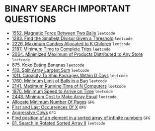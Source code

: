 # BINARY SEARCH IMPORTANT QUESTIONS

* [1552. Magnetic Force Between Two Balls](https://github.com/anujvaghani0/DSA-Java/blob/master/src/Searching/BinarySearchQuestion/MagneticForceBetweenTwoBalls.java) `leetcode`</br>
* [1283. Find the Smallest Divisor Given a Threshold](https://github.com/anujvaghani0/DSA-Java/blob/master/src/Searching/BinarySearchQuestion/FindTheSmallestDivisorGivenAThreshold.java) `leetcode`</br>
* [2226. Maximum Candies Allocated to K Children](https://github.com/anujvaghani0/DSA-Java/blob/master/src/Searching/BinarySearchQuestion/MaximumCandiesAllocatedToKChildren.java) `leetcode`</br>
* [2187. Minimum Time to Complete Trips](https://github.com/anujvaghani0/DSA-Java/blob/master/src/Searching/BinarySearchQuestion/MinimumTimeToCompleteTrips.java) `leetcode`</br>
* [2064. Minimized Maximum of Products Distributed to Any Store](https://github.com/anujvaghani0/DSA-Java/blob/master/src/Searching/BinarySearchQuestion/MinimizedMaximumofProductsDistributedToAnyStore.java) `leetcode`</br>
* [875. Koko Eating Bananas](https://github.com/anujvaghani0/DSA-Java/blob/master/src/Searching/BinarySearchQuestion/KokoEatingBananas.java) `leetcode`</br>
* [410. Split Array Largest Sum](https://github.com/anujvaghani0/DSA-Java/blob/master/src/Searching/BinarySearchQuestion/SplitArrayLargestSum.java) `leetcode`</br>
* [1011. Capacity To Ship Packages Within D Days](https://github.com/anujvaghani0/DSA-Java/blob/master/src/Searching/BinarySearchQuestion/CapacityToShipPackagesWithinDDays.java) `leetcode`</br>
* [1760. Minimum Limit of Balls in a Bag](https://github.com/anujvaghani0/DSA-Java/blob/master/src/Searching/BinarySearchQuestion/MinimumLimitOfBallsInABag.java) `leetcode`</br>
* [2141. Maximum Running Time of N Computers](https://leetcode.com/problems/maximum-running-time-of-n-computers/) `leetcode`</br>
* [1870. Minimum Speed to Arrive on Time](https://github.com/anujvaghani0/DSA-Java/blob/master/src/Searching/BinarySearchQuestion/MinimumSpeedtoArriveOnTime.java) `leetcode`</br>
* [2448. Minimum Cost to Make Array Equal](https://github.com/anujvaghani0/DSA-Java/blob/master/src/Searching/BinarySearchQuestion/MinimumCostToMakeArrayEqual.java) `leetcode`</br>
* [Allocate Minimum Number Of Pages](https://github.com/anujvaghani0/DSA-Java/blob/master/src/Searching/BinarySearchQuestion/AllocateMinimumNumberOfPages.java) `GFG`</br>
* [First and Last Occurrences Of X](https://github.com/anujvaghani0/DSA-Java/blob/master/src/Searching/BinarySearchQuestion/FirstAndLastOccurrencesOfX.java) `GFG`</br>
* [Aggressive Cows](https://github.com/anujvaghani0/DSA-Java/blob/master/src/Searching/BinarySearchQuestion/AggressiveCows.java) `GFG`</br>
* [Find position of an element in a sorted array of infinite numbers](https://github.com/anujvaghani0/DSA-Java/blob/master/src/Searching/BinarySearchQuestion/FindPositionOfAnElementInAortedArrayOfInfiniteNumbers.java) `GFG`</br>
* [81. Search in Rotated Sorted Array II](https://github.com/anujvaghani0/DSA-Java/blob/master/src/Searching/BinarySearchQuestion/SearchInRotatedSortedArrayII.java) `leetcode`</br>